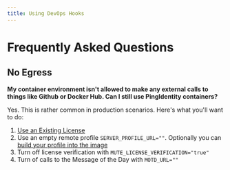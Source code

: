 ```yaml
---
title: Using DevOps Hooks
---
```


# Frequently Asked Questions

## No Egress

**My container environment isn't allowed to make any external calls to things like Github or Docker Hub. Can I still use PingIdentity containers?**

Yes. This is rather common in production scenarios. Here's what you'll want to do:

1. [Use an Existing License](../how-to/existingLicense.md)
2. Use an empty remote profile `SERVER_PROFILE_URL=""`. Optionally you can [build your profile into the image](../how-to/containerAnatomy.md#built-into-the-image)
3. Turn off license verification with `MUTE_LICENSE_VERIFICATION="true"`
4. Turn of calls to the Message of the Day with `MOTD_URL=""`
